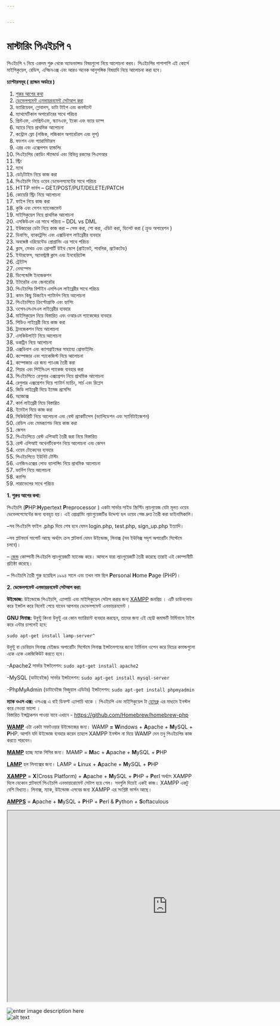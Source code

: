 ```yaml
---


---
```


<h1 id="মাস্টারিং-পিএইচপি-৭">মাস্টারিং পিএইচপি ৭</h1>
<p>পিএইচপি ৭ নিয়ে একদম শুরু থেকে অ্যাডভান্সড বিষয়গুলো নিয়ে আলোচনা করব।  পিএইচপির পাশাপাশি এই কোর্সে মাইসিকুয়েল, রেডিস, এন্জিনএক্স এবং আরও অনেক আনুসঙ্গিক বিষয়াদি নিয়ে আলোচনা করা হবে।</p>
<p><strong>চ্যাপ্টারসমূহ ( র‍্যান্ডম অর্ডারে )</strong></p>
<ol>
<li><a href="#1">শুরুর আগের কথা </a></li>
<li><a href="#2">ডেভেলপমেন্ট এনভায়রনমেন্ট সেটআপ করা</a></li>
<li>ভ্যারিয়েবল, গ্লোবালস, ডাটা টাইপ এবং কনস্ট্যান্ট</li>
<li>ম্যাথমেটিকাল অপারেটরের সাথে পরিচয়</li>
<li>প্রিন্টএফ, এসপ্রিন্টএফ, স্ক্যানএফ, ইকো এবং ভ্যার ডাম্প</li>
<li>অ্যারে নিয়ে প্রাথমিক আলোচনা</li>
<li>কন্ট্রোল ফ্লো (লজিক, লজিকাল অপারেটরস এবং লুপ)</li>
<li>ফাংশন এবং প্যারামিটারস</li>
<li>এরর এবং এক্সেপশন হ্যান্ডলিং</li>
<li>পিএইচপির কোডিং স্ট্যান্ডার্ড এবং বিভিন্ন রকমের পিএসআর</li>
<li>স্ট্রিং</li>
<li>ম্যাথ</li>
<li>ডেট/টাইম নিয়ে কাজ করা</li>
<li>পিএইচপি নিয়ে ওয়েব ডেভেলপমেন্টের সাথে পরিচয়</li>
<li>HTTP ভার্বস – GET/POST/PUT/DELETE/PATCH</li>
<li>কোয়েরি স্ট্রিং নিয়ে আলোচনা</li>
<li>ফাইল নিয়ে কাজ করা</li>
<li>কুকি এবং সেশন ম্যানেজমেন্ট</li>
<li>মাইসিকুয়েল নিয়ে প্রাথমিক আলোচনা</li>
<li>এসকিউএল এর সাথে পরিচয় – DDL vs DML</li>
<li>ইউজারের ডেটা নিয়ে কাজ করা – সেভ করা, শো করা, এডিট করা, ডিলেট করা ( ক্রুড অপারেশন )</li>
<li>ডিবাগিং, ব্যাকট্রেসিং এবং এক্সডিবাগ লাইব্রেরীর ব্যবহার</li>
<li>অবজেক্ট ওরিয়েন্টেড প্রোগ্রামিং এর সাথে পরিচয়</li>
<li>ক্লাস, মেথড এবং প্রোপার্টি উইথ স্কোপ (প্রাইভেট, পাবলিক, প্রটেকটেড)</li>
<li>ইন্টারফেস, অ্যাবস্ট্রাক্ট ক্লাস এবং ইনহেরিটেন্স</li>
<li>ট্রেইটস</li>
<li>নেমস্পেস</li>
<li>ডিপেন্ডেন্সি ইনজেকশন</li>
<li>ইটারেটর এবং জেনারেটর</li>
<li>পিএইচপির বিল্টইন এসপিএল লাইব্রেরীর সাথে পরিচয়</li>
<li>কমন কিছু ডিজাইন প্যাটার্নস নিয়ে আলোচনা</li>
<li>পিএইচপিতে ক্রিপ্টোগ্রাফি এবং হ্যাশিং</li>
<li>ওপেনএসএসএল লাইব্রেরীর ব্যবহার</li>
<li>মাইসিকুয়েল নিয়ে বিস্তারিত এবং ওআরএম প্যাকেজের ব্যবহার</li>
<li>পিডিও লাইব্রেরী নিয়ে কাজ করা</li>
<li>ট্রানজেকশন নিয়ে আলোচনা</li>
<li>এসকিউলাইট নিয়ে আলোচনা</li>
<li>ডকট্রিন নিয়ে আলোচনা</li>
<li>এক্সডিবাগ এবং ক্যাশগ্রাইন্ডের সাহায্যে প্রোফাইলিং</li>
<li>কম্পোজার এবং প্যাকেজিস্ট নিয়ে আলোচনা</li>
<li>কম্পোজার এর জন্য প্যাএজ তৈরী করা</li>
<li>পিয়ার এবং পিইসিএল প্যাকেজ ব্যবহার করা</li>
<li>পিএইচপিতে রেগুলার এক্সপ্রেশন নিয়ে প্রাথমিক আলোচনা</li>
<li>রেগুলার এক্সপ্রেশন দিয়ে প্যাটার্ন ম্যাচিং, সার্চ এবং রিপ্লেস</li>
<li>জিডি লাইব্রেরী দিয়ে ইমেজ প্রসেসিং</li>
<li>অ্যাজাক্স</li>
<li>কার্ল লাইব্রেরী নিয়ে বিস্তারিত</li>
<li>ইমেইল নিয়ে কাজ করা</li>
<li>সিকিউরিটি নিয়ে আলোচনা এবং বেস্ট প্র‍্যাকটিসেস (ভ্যালিডেশন এবং স্যানিটাইজেশন)</li>
<li>রেডিস এবং মেমক্যাশড নিয়ে কাজ করা</li>
<li>জেসন</li>
<li>পিএইচপিতে রেস্ট এপিআই তৈরী করা নিয়ে বিস্তারিত</li>
<li>রেস্ট এপিআই অথেনটিকেশন নিয়ে আলোচনা এবং জেসন</li>
<li>ওয়েব টোকেনের ব্যবহার</li>
<li>পিএইচপিতে ইউনিট টেস্টিং</li>
<li>এনজিনএক্সের লোড ব্যালান্সিং নিয়ে প্রাথমিক আলোচনা</li>
<li>ভার্নিশ নিয়ে আলোচনা</li>
<li>ক্যাশিং</li>
<li>লারাভেলের সাথে পরিচয়</li>
</ol>
<p><strong><a id="1">1. শুরুর আগের কথা:</a></strong></p>
<p>পিএইচপি (<strong>P</strong>HP:<strong>H</strong>ypertext <strong>P</strong>reprocessor ) একটা সার্ভার সাইড স্ক্রিপ্টিং ল্যাংগুয়েজ যেটা মূলত ওয়েব ডেভেলপেমেন্টের জন্য ব্যবহৃত হয়। এই প্রোগ্রামিং ল্যাংগুয়েজটির উদ্দেশ্য হল ওয়েব পেজ দ্রুত তৈরী করা ডাইনামিকালি।</p>
<p>–সব পিএইচপি ফাইল .php দিয়ে শেষ হবে যেমন login.php, test.php, sign_up.php ইত্যাদি।</p>
<p>–সব প্লাটফর্মে সাপোর্ট আছে অর্থ্যাৎ ক্রস প্লাটফর্ম যেমন উইন্ডোজ, লিনাক্স (সব ইউনিক্স সদৃশ অপারেটিং সিস্টেমে চলবে)।</p>
<p>– <a href="http://www.zend.com/">জেন্ড</a> কোম্পানী পিএইচপি ল্যাংগুয়েজটি ম্যানেজ করে। আসলে যারা ল্যাংগুয়েজটি তৈরী করেছে তারাই এই কোম্পানীটি প্রতিষ্ঠা করেছে।</p>
<p>– পিএইচপি তৈরী শুরু হয়েছিল ১৯৯৪ সালে এবং তখন নাম ছিল <strong>P</strong>ersonal <strong>H</strong>ome <strong>P</strong>age (PHP)।</p>
<p><strong><a id="2">2. ডেভেলপমেন্ট এনভায়রনমেন্ট সেটআপ করা:</a></strong></p>
<p><strong>উইন্ডোজ:</strong> উইন্ডোজে পিএইচপি, এ্যাপাচি এবং মাইসিকুয়েল সেটাপ করার জন্য <a href="https://www.apachefriends.org/index.html">XAMPP</a> জনপ্রিয় । এটি ডাউনলোড করে ইন্সটল করে নিলেই পেয়ে যাবেন আপনার ডেভেলপমেন্ট এনভায়রনমেন্ট ।</p>
<p><strong>GNU লিনাক্স:</strong> উবুন্টু কিংবা উবুন্টু এর কোন ভ্যারিয়ান্ট ব্যবহার করছেন, তাদের জন্য এই ছোট্ট কমান্ডটি টার্মিনালে টাইপ করে এন্টার চাপলেই হবে:</p>
<pre><code>sudo apt-get install lamp-server^
</code></pre>
<p>উবুন্টু বা ডেবিয়ান লিনাক্স বেইজড অপারেটিং সিস্টেমে লিনাক্স ইন্সটলেশনের জন্যে টার্মিনাল ওপেন করে নিচের কমান্ডগুলো একে একে একজিকিউট করতে হবে।</p>
<p>-Apache2 সার্ভার ইন্সটলেশন: <code>sudo apt-get install apache2</code></p>
<p>-MySQL (ডাটাবেইজ) সার্ভার ইন্সটলেশন: <code>sudo apt-get install mysql-server</code></p>
<p>-PhpMyAdmin (ডাটাবেইজ ভিজুয়াল এডিটর) ইন্সটলেশন: <code>sudo apt-get install phpmyadmin</code></p>
<p><strong>ম্যাক ওএস এক্স:</strong> ওসএক্স এ বাই ডিফল্ট এ্যাপাচি থাকে । পিএইচপি এবং মাইসিকুয়েল টা <a href="http://brew.sh/">হোমব্রু</a> এর মাধ্যমে ইনস্টল করে নেওয়া ভালো ।<br>
বিস্তারিত ইন্সট্রাকশন পাওয়া যাবে এখানে - <a href="https://github.com/Homebrew/homebrew-php">https://github.com/Homebrew/homebrew-php</a></p>
<p><strong><a href="http://www.wampserver.com/en/">WAMP</a></strong> এটা একটা সফটওয়ার উইন্ডোজের জন্য। WAMP <strong>= W</strong>indows +  <strong>A</strong>pache +  <strong>M</strong>ySQL +  <strong>P</strong>HP. আপনি যদি উইন্ডোজ ব্যবহার করেন তাহলে XAMPP ইনস্টল না দিয়ে WAMP দেন তবু পিএইচপির কাজ করতে পারবেন।</p>
<p><strong><a href="https://www.mamp.info/en/">MAMP</a></strong>  হচ্ছে ম্যাক পিসির জন্য। MAMP =  <strong>M</strong>ac + <strong>A</strong>pache +  <strong>M</strong>ySQL +  <strong>P</strong>HP</p>
<p><strong><a href="https://bitnami.com/stack/lamp/installer">LAMP</a></strong> হল লিনাক্সের জন্য। LAMP = <strong>L</strong>inux +  <strong>A</strong>pache +  <strong>M</strong>ySQL +  <strong>P</strong>HP</p>
<p><strong><a href="https://www.apachefriends.org/index.html">XAMPP</a></strong>  =  <strong>X</strong>(Cross Platform) + <strong>A</strong>pache +  <strong>M</strong>ySQL +  <strong>P</strong>HP +  <strong>P</strong>erl অর্থ্যাৎ XAMPP দিলে যেকোন প্লাটফর্মে পিএইচপি এনভায়ারোমেন্ট সেটাপ হয়ে গেল। সবগুলি দিয়েই একই কাজ। XAMPP একটু বেশি বিখ্যাত। লিনাক্স, ম্যাক, উইন্ডোজ এসবের জন্য XAMPP এর সংশ্লিষ্ট ভার্সন আছে।</p>
<p><strong><a href="https://www.ampps.com/">AMPPS</a></strong>  =  <strong>A</strong>pache +  <strong>M</strong>ySQL +  <strong>P</strong>HP + <strong>P</strong>erl &amp; <strong>P</strong>ython  + <strong>S</strong>oftaculous</p>
<iframe width="855" height="512" src="https://www.youtube.com/embed/PCrhK6T8AZU" allowfullscreen=""></iframe>
<p><img src="https://picasaweb.google.com/113844778473415440147/6601100294908516353#6601100297375359874" alt="enter image description here" title="AMMPS Setup"><br>
<img src="http://url/to/img.png" alt="alt text"></p>

